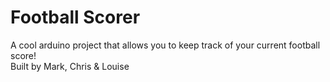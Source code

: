# Football Scorer
A cool arduino project that allows you to keep track of your current football score!  
Built by Mark, Chris & Louise
